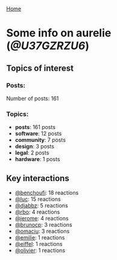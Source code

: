 [Home](https://kelu124.github.io/echommunity/)

# Some info on __aurelie__ (_@U37GZRZU6_)


## Topics of interest

### Posts: 

Number of posts: 161

### Topics:

* __posts__: 161 posts
* __software__: 12 posts
* __community__: 7 posts
* __design__: 3 posts
* __legal__: 2 posts
* __hardware__: 1 posts

## Key interactions 

* [@benchoufi](./U0B47KC3S.md): 18 reactions
* [@luc](./U0AAL4W13.md): 15 reactions
* [@djabbz](./U2PFHNN3C.md): 5 reactions
* [@rbo](./U38HVMZ6K.md): 4 reactions
* [@jerome](./U07UEJC2H.md): 4 reactions
* [@brunocp](./U33817K25.md): 3 reactions
* [@omaciu](./U3J40RUDT.md): 3 reactions
* [@emilie](./U0FN1B8KD.md): 1 reactions
* [@eiffel](./U3GHS132Q.md): 1 reactions
* [@olivier](./U04DFTZ7D.md): 1 reactions
